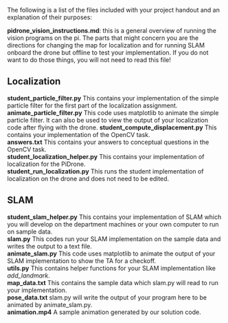 ﻿
The following is a list of the files included with your project handout and an explanation of their purposes:


**pidrone_vision_instructions.md**: this is a general overview of running the vision programs on the pi. The parts that might concern you are the directions for changing the map for localization and for running SLAM onboard the drone but offline to test your implementation. If you do not want to do those things, you will not need to read this file!  

## Localization
**student_particle_filter.py** This contains your implementation of the simple particle filter for the first part of the localization assignment.  
**animate_particle_filter.py** This code uses matplotlib to animate the simple particle filter. It can also be used to view the output of your localization code after flying with the drone.
**student_compute_displacement.py** This contains your implementation of the OpenCV task.  
**answers.txt** This contains your answers to conceptual questions in the OpenCV task.  
**student_localization_helper.py** This contains your implementation of localization for the PiDrone.  
**student_run_localization.py** This runs the student implementation of localization on the drone and does not need to be edited.  

## SLAM
**student_slam_helper.py** This contains your implementation of SLAM which you will develop on the department machines or your own computer to run on sample data.  
**slam.py** This codes run your SLAM implementation on the sample data and writes the output to a text file.  
**animate_slam.py** This code uses matplotlib to animate the output of your SLAM implementation to show the TA for a checkoff.  
**utils.py** This contains helper functions for your SLAM implementation like *add_landmark*.  
**map_data.txt** This contains the sample data which slam.py will read to run your implementation.  
**pose_data.txt** slam.py will write the output of your program here to be animated by animate_slam.py.  
**animation.mp4** A sample animation generated by our solution code.  

